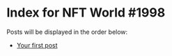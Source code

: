 # Index for NFT World #1998
Posts will be displayed in the order below:

- [Your first post](./001-first.md)

